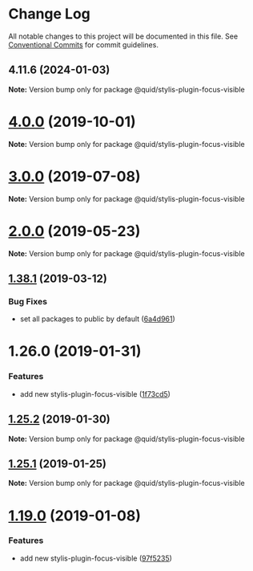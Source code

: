 # Change Log

All notable changes to this project will be documented in this file.
See [Conventional Commits](https://conventionalcommits.org) for commit guidelines.

## 4.11.6 (2024-01-03)

**Note:** Version bump only for package @quid/stylis-plugin-focus-visible





# [4.0.0](https://github.com/quid/refraction/tree/master/packages/stylis-plugin-focus-visible/compare/v3.3.5...v4.0.0) (2019-10-01)

**Note:** Version bump only for package @quid/stylis-plugin-focus-visible





# [3.0.0](https://github.com/quid/refraction/tree/master/packages/stylis-plugin-focus-visible/compare/v2.5.0...v3.0.0) (2019-07-08)

**Note:** Version bump only for package @quid/stylis-plugin-focus-visible





# [2.0.0](https://github.com/quid/refraction/tree/master/packages/stylis-plugin-focus-visible/compare/v1.40.1...v2.0.0) (2019-05-23)

**Note:** Version bump only for package @quid/stylis-plugin-focus-visible





## [1.38.1](https://github.com/quid/refraction/tree/master/packages/stylis-plugin-focus-visible/compare/v1.38.0...v1.38.1) (2019-03-12)


### Bug Fixes

* set all packages to public by default ([6a4d961](https://github.com/quid/refraction/tree/master/packages/stylis-plugin-focus-visible/commit/6a4d961))





# 1.26.0 (2019-01-31)


### Features

* add new stylis-plugin-focus-visible ([1f73cd5](https://github.com/quid/refraction/tree/master/packages/stylis-plugin-focus-visible/commit/1f73cd5))





## [1.25.2](https://github.com/quid/refraction/tree/master/packages/stylis-plugin-focus-visible/compare/v1.25.1...v1.25.2) (2019-01-30)

**Note:** Version bump only for package @quid/stylis-plugin-focus-visible





## [1.25.1](https://github.com/quid/refraction/compare/v1.25.0...v1.25.1) (2019-01-25)

**Note:** Version bump only for package @quid/stylis-plugin-focus-visible





# [1.19.0](https://github.com/quid/refraction/compare/v1.18.0...v1.19.0) (2019-01-08)


### Features

* add new stylis-plugin-focus-visible ([97f5235](https://github.com/quid/refraction/commit/97f5235))
